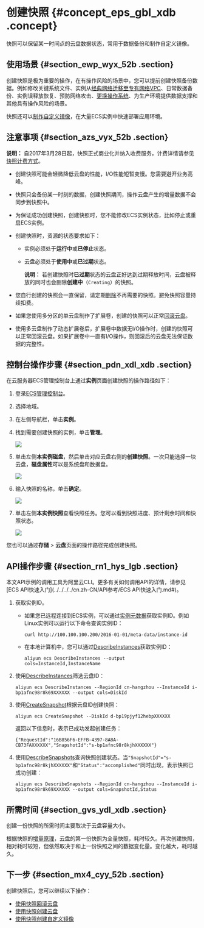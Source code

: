 # 创建快照 {#concept_eps_gbl_xdb .concept}

快照可以保留某一时间点的云盘数据状态，常用于数据备份和制作自定义镜像。

## 使用场景 {#section_ewp_wyx_52b .section}

创建快照是极为重要的操作，在有操作风险的场景中，您可以提前创建快照备份数据。例如修改关键系统文件、实例从[经典网络迁移至专有网络VPC](../../../../cn.zh-CN/最佳实践/经典网络迁移到VPC/迁移方案概述.md#)、日常数据备份、实例误释放恢复、预防网络攻击、[更换操作系统](cn.zh-CN/镜像/更换操作系统.md#)、为生产环境提供数据支撑和其他具有操作风险的场景。

快照还可以[制作自定义镜像](cn.zh-CN/镜像/自定义镜像/创建自定义镜像/使用快照创建自定义镜像.md#)，在大量ECS实例中快速部署应用环境。

## 注意事项 {#section_azs_vyx_52b .section}

**说明：** 自2017年3月28日起，快照正式商业化并纳入收费服务，计费详情请参见[快照计费方式](../../../../cn.zh-CN/产品定价/快照计费方式.md#)。

-   创建快照可能会轻微降低云盘的性能，I/O性能短暂变慢。您需要避开业务高峰。
-   快照只会备份某一时刻的数据，创建快照期间，操作云盘产生的增量数据不会同步到快照中。
-   为保证成功创建快照，创建快照时，您不能修改ECS实例状态，比如停止或重启ECS实例。
-   创建快照时，资源的状态要求如下：
    -   实例必须处于**运行中**或**已停止**状态。
    -   云盘必须处于**使用中**或**已过期**状态。

        **说明：** 若创建快照时**已过期**状态的云盘正好达到过期释放时间，云盘被释放的同时也会删除**创建中**（`Creating`）的快照。

-   您自行创建的快照会一直保留，请定期[删除](cn.zh-CN/快照/使用快照/优化快照使用成本.md#)不再需要的快照。避免快照容量持续扣费。
-   如果您使用多分区的单云盘制作了扩展卷，创建的快照可以正常[回滚云盘](cn.zh-CN/快照/使用快照/使用快照回滚云盘.md#)。
-   使用多云盘制作了动态扩展卷后，扩展卷中数据无I/O操作时，创建的快照可以正常回滚云盘。如果扩展卷中一直有I/O操作，则回滚后的云盘无法保证数据的完整性。

## 控制台操作步骤 {#section_pdn_xdl_xdb .section}

在云服务器ECS管理控制台上通过**实例**页面创建快照的操作路径如下：

1.  登录[ECS管理控制台](https://ecs.console.aliyun.com/)。
2.  选择地域。
3.  在左侧导航栏，单击**实例**。
4.  找到需要创建快照的实例，单击**管理**。

    ![](http://static-aliyun-doc.oss-cn-hangzhou.aliyuncs.com/assets/img/9687/15440924639505_zh-CN.png)

5.  单击左侧**本实例磁盘**，然后单击对应云盘右侧的**创建快照**。一次只能选择一块云盘，**磁盘属性**可以是系统盘和数据盘。

    ![](http://static-aliyun-doc.oss-cn-hangzhou.aliyuncs.com/assets/img/9687/15440924634530_zh-CN.png)

6.  输入快照的名称，单击**确定**。

    ![](http://static-aliyun-doc.oss-cn-hangzhou.aliyuncs.com/assets/img/9687/15440924634550_zh-CN.png)

7.  单击左侧**本实例快照**查看快照任务。您可以看到快照进度、预计剩余时间和快照状态。

    ![](http://static-aliyun-doc.oss-cn-hangzhou.aliyuncs.com/assets/img/9687/15440924634552_zh-CN.png)


您也可以通过**存储** \> **云盘**页面的操作路径完成创建快照。

## API操作步骤 {#section_rn1_hys_lgb .section}

本文API示例的调用工具为阿里云CLI。更多有关如何调用API的详情，请参见[ECS API快速入门](../../../../cn.zh-CN/API参考/ECS API快速入门.md#)。

1.  获取实例ID。
    -   如果您已远程连接到ECS实例，可以通过[实例元数据](../../../../cn.zh-CN/实例/管理实例/使用实例元数据/什么是实例元数据.md#)获取实例ID。例如Linux实例可以运行以下命令查询实例ID：

        ```
        curl http://100.100.100.200/2016-01-01/meta-data/instance-id
        ```

    -   在本地计算机中，您可以通过[DescribeInstances](../../../../cn.zh-CN/API参考/实例/DescribeInstances.md#)获取实例ID：

        ```
        aliyun ecs DescribeInstances --output cols=InstanceId,InstanceName
        ```

2.  使用[DescribeInstances](../../../../cn.zh-CN/API参考/实例/DescribeInstances.md#)筛选云盘ID：

    ```
    aliyun ecs DescribeInstances --RegionId cn-hangzhou --InstanceId i-bp1afnc98r8k69XXXXXX --output cols=DiskId
    ```

3.  使用[CreateSnapshot](../../../../cn.zh-CN/API参考/快照/CreateSnapshot.md#)根据云盘ID创建快照：

    ```
    aliyun ecs CreateSnapshot --DiskId d-bp19pjyf12hebpXXXXXX
    ```

    返回以下信息时，表示已成功发起创建任务：

    ```
    {"RequestId":"16B856F6-EFFB-4397-8A8A-CB73FAXXXXXX","SnapshotId":"s-bp1afnc98r8kjhXXXXXX"}
    ```

4.  使用[DescribeSnapshots](../../../../cn.zh-CN/API参考/快照/DescribeSnapshots.md#)查询快照创建状态。当`"SnapshotId"="s-bp1afnc98r8kjhXXXXXX"`和`"Status":"accomplished"`同时出现，表示快照已成功创建：

    ```
    aliyun ecs DescribeSnapshots --RegionId cn-hangzhou --InstanceId i-bp1afnc98r8k69XXXXXX --output cols=SnapshotId,Status
    ```


## 所需时间 {#section_gvs_ydl_xdb .section}

创建一份快照的所需时间主要取决于云盘容量大小。

根据快照的[增量原理](../../../../cn.zh-CN/快照/快照原理.md#)，云盘的第一份快照为全量快照，耗时较久。再次创建快照，相对耗时较短，但依然取决于和上一份快照之间的数据变化量。变化越大，耗时越久。

## 下一步 {#section_mx4_cyy_52b .section}

创建快照后，您可以继续以下操作：

-   [使用快照回滚云盘](cn.zh-CN/快照/使用快照/使用快照回滚云盘.md#)
-   [使用快照创建云盘](cn.zh-CN/块存储/云盘/创建云盘/用快照创建云盘.md#)
-   [使用快照创建自定义镜像](cn.zh-CN/镜像/自定义镜像/创建自定义镜像/使用快照创建自定义镜像.md#)

